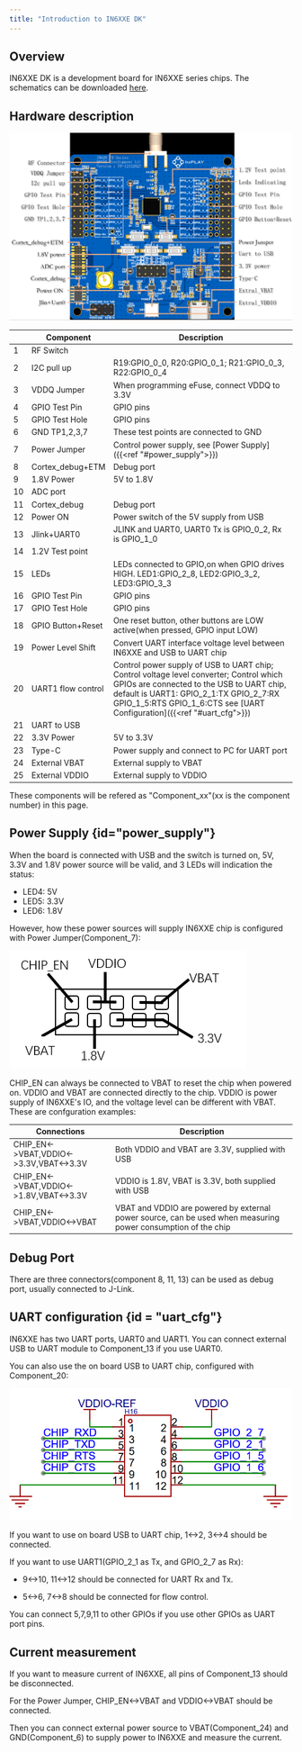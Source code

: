 ```yaml
---
title: "Introduction to IN6XXE DK"
---
```


## Overview

IN6XXE DK is a development board for IN6XXE series chips.
The schematics can be downloaded [here](/pdf/SCH_IN612LE-QFN48-REF_DESIGN_2023-06-25.pdf).

## Hardware description

![](/images/IN6XXE-DK.png)

|| **Component** | **Description** |
|---|---|---|
|1|RF Switch |  |
|2| I2C pull up | R19:GPIO_0_0, R20:GPIO_0_1; R21:GPIO_0_3, R22:GPIO_0_4 |
|3| VDDQ Jumper | When programming eFuse, connect VDDQ to 3.3V |
|4| GPIO Test Pin | GPIO pins |
|5| GPIO Test Hole | GPIO pins |
|6| GND TP1,2,3,7 | These test points are connected to GND |
|7| Power Jumper | Control power supply, see [Power Supply]({{<ref "#power_supply">}})|
|8| Cortex_debug+ETM | Debug port |
|9| 1.8V Power | 5V to 1.8V |
|10| ADC port |  |
|11| Cortex_debug | Debug port |
|12| Power ON | Power switch of the 5V supply from USB |
|13| Jlink+UART0 | JLINK and UART0, UART0 Tx is GPIO_0_2, Rx is GPIO_1_0|
|14| 1.2V Test point |  |
|15| LEDs | LEDs connected to GPIO,on when GPIO drives HIGH. LED1:GPIO_2_8, LED2:GPIO_3_2, LED3:GPIO_3_3 |
|16| GPIO Test Pin | GPIO pins |
|17| GPIO Test Hole | GPIO pins |
|18| GPIO Button+Reset | One reset button, other buttons are LOW active(when pressed, GPIO input LOW) |
|19| Power Level Shift | Convert UART interface voltage level between IN6XXE and USB to UART chip |
|20| UART1 flow control | Control power supply of USB to UART chip; Control voltage level converter;  Control which GPIOs are connected to the USB to UART chip, default is UART1: GPIO_2_1:TX GPIO_2_7:RX GPIO_1_5:RTS GPIO_1_6:CTS see [UART Configuration]({{<ref "#uart_cfg">}})|
|21| UART to USB |  |
|22| 3.3V Power | 5V to 3.3V |
|23| Type-C | Power supply and connect to PC for UART port |
|24| External VBAT | External supply to VBAT |
|25| External VDDIO | External supply to VDDIO |

These components will be refered as "Component_xx"(xx is the component number) in this page.

## Power Supply {id="power_supply"}

When the board is connected with USB and the switch is turned on, 5V, 3.3V and 1.8V power source will be valid, and 3 LEDs will indication the status:
- LED4: 5V
- LED5: 3.3V
- LED6: 1.8V

However, how these power sources will supply IN6XXE chip is configured with Power Jumper(Component_7):

![](/images/power-ctrl.png)

CHIP_EN can always be connected to VBAT to reset the chip when powered on. VDDIO and VBAT are connected directly to the chip. VDDIO is power supply of IN6XXE's IO, and the voltage level can be different with VBAT. These are confguration examples:

| **Connections** | **Description** |
|---|---|
| CHIP_EN<->VBAT,VDDIO<->3.3V,VBAT<->3.3V | Both VDDIO and VBAT are 3.3V, supplied with USB |
| CHIP_EN<->VBAT,VDDIO<->1.8V,VBAT<->3.3V | VDDIO is 1.8V, VBAT is 3.3V, both supplied with USB |
| CHIP_EN<->VBAT,VDDIO<->VBAT | VBAT and VDDIO are powered by external power source, can be used when measuring power consumption of the chip |

## Debug Port
There are three connectors(component 8, 11, 13) can be used as debug port, usually connected to J-Link.

## UART configuration {id = "uart_cfg"}
IN6XXE has two UART ports, UART0 and UART1. You can connect external USB to UART module to Component_13 if you use UART0.

You can also use the on board USB to UART chip, configured with Component_20:

![](/images/uart-ctrl.png)

If you want to use on board USB to UART chip, 1<->2, 3<->4 should be connected.

If you want to use UART1(GPIO_2_1 as Tx, and GPIO_2_7 as Rx):

 - 9<->10, 11<->12 should be connected for UART Rx and Tx.

 - 5<->6, 7<->8 should be connected for flow control.

You can connect 5,7,9,11 to other GPIOs if you use other GPIOs as UART port pins.

## Current measurement

If you want to measure current of IN6XXE, all pins of Component_13 should be disconnected.

For the Power Jumper,  CHIP_EN<->VBAT and VDDIO<->VBAT should be connected.

Then you can connect external power source to VBAT(Component_24) and GND(Component_6) to supply power to IN6XXE and measure the current.

